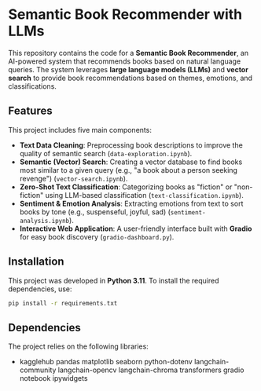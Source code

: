 # Semantic Book Recommender with LLMs  

This repository contains the code for a **Semantic Book Recommender**, an AI-powered system that recommends books based on natural language queries. The system leverages **large language models (LLMs)** and **vector search** to provide book recommendations based on themes, emotions, and classifications.  

## Features  

This project includes five main components:  

- **Text Data Cleaning**: Preprocessing book descriptions to improve the quality of semantic search (`data-exploration.ipynb`).  
- **Semantic (Vector) Search**: Creating a vector database to find books most similar to a given query (e.g., "a book about a person seeking revenge") (`vector-search.ipynb`).  
- **Zero-Shot Text Classification**: Categorizing books as "fiction" or "non-fiction" using LLM-based classification (`text-classification.ipynb`).  
- **Sentiment & Emotion Analysis**: Extracting emotions from text to sort books by tone (e.g., suspenseful, joyful, sad) (`sentiment-analysis.ipynb`).  
- **Interactive Web Application**: A user-friendly interface built with **Gradio** for easy book discovery (`gradio-dashboard.py`).  

## Installation  

This project was developed in **Python 3.11**. To install the required dependencies, use:  

```bash
pip install -r requirements.txt
```

## Dependencies

The project relies on the following libraries:

- kagglehub
pandas
matplotlib
seaborn
python-dotenv
langchain-community
langchain-opencv
langchain-chroma
transformers
gradio
notebook
ipywidgets
